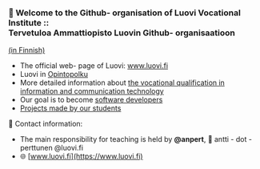 ### 👋 Welcome to the Github- organisation of Luovi Vocational Institute ::<br>Tervetuloa Ammattiopisto Luovin Github- organisaatioon
[(in Finnish)](README.md)

* The official web- page of Luovi: www.luovi.fi
* Luovi in [Opintopolku](https://opintopolku.fi/konfo/fi/oppilaitos/1.2.246.562.10.33517818648)
* More detailed information about [the vocational qualification in information and communication technology](https://opintopolku.fi/konfo/fi/toteutus/1.2.246.562.17.00000000000000004332)
* Our goal is to become [software developers](https://luovi.fi/koulutukset/ohjelmistokehittaja/)
* [Projects made by our students](https://github.com/AmmattiopistoLuovi/.github/blob/main/profile/projects.md)

👥 Contact information: 
* The main responsibility for teaching is held by **@anpert**, 📧 antti - dot - perttunen @luovi.fi  
* 🌐 [www.luovi.fi](https://www.luovi.fi)
